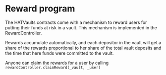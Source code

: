 # Reward program

The HATVaults contracts come with a mechanism to reward users for putting their funds at risk in a vault. This mechanism is implemented in the RewardController.

Rewards accumulate automatically, and each depositor in the vault will get a share of the rewards proportional to her share of the total vault deposits and the time that here funds were committed to the vault.


Anyone can claim the rewards for a user by calling `rewardController.claimReward(_vault, _user)`